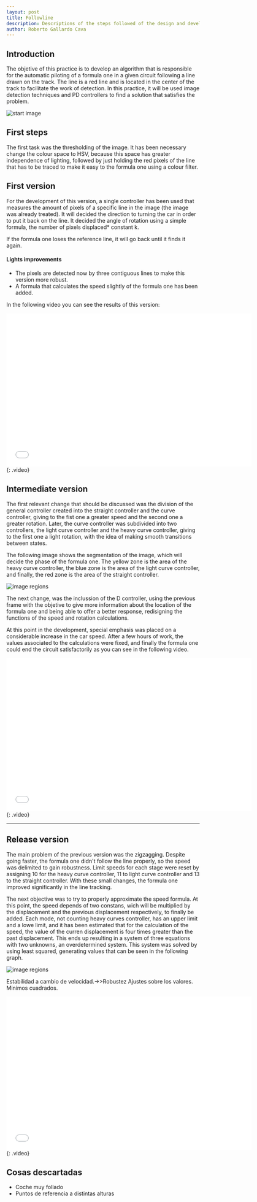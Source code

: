 ```yaml
---
layout: post
title: Followline
description: Descriptions of the steps followed of the design and develop of the followline
author: Roberto Gallardo Cava
---
```


## Introduction

The objetive of this practice is to develop an algorithm that is responsible for the automatic piloting of a formula one in a given circuit following a line drawn on the track.
The line is a red line and is located in the center of the track to facilitate the work of detection. In this practice, it will be used image detection techniques and PD controllers
to find a solution that satisfies the problem.



![start image]({{site.baseurl}}/images/inicio.PNG)


## First steps

The first task was the thresholding of the image. It has been necessary change the colour space to HSV, because this space has greater independence of lighting, 
followed by just holding the red pixels of the line that has to be traced to make it easy to the formula one using a colour filter. 

## First version

For the development of this version, a single controller has been used that measures the amount of pixels of a specific line in the image (the image was already treated). It will decided the direction
 to turning the car in order to put it back on the line. It decided the angle of rotation using a simple formula, the number of pixels displaced* constant k.
 
If the formula one loses the reference line, it will go back until it finds it again.

#### Lights improvements

* The pixels are detected now by three contiguous lines to make this version more robust.
* A formula that calculates the speed slightly of the formula one has been added.

In the following video you can see the results of this version:
<iframe width="640" height="400" src="{{site.baseurl}}/images/v1.mp4" frameborder="0" allowfullscreen></iframe>
{: .video}


## Intermediate version

The first relevant change that should be discussed was the division of the general controller created into the straight controller and the curve controller, giving to the fist one a greater speed and the 
second one a greater rotation. Later, the curve controller was subdivided into two controllers, the light curve controller and the heavy curve controller, giving to the first one a light rotation,
with the idea of making smooth transitions between states.

The following image shows the segmentation of the image, which will decide the phase of the formula one. The yellow zone is the area of the heavy curve controller, the blue zone is the area of the 
light curve controller, and finally, the red zone is the area of the straight controller.

![image regions]({{site.baseurl}}/images/regiones.png)

The next change, was the inclussion of the D controller, using the previous frame with the objetive to give more information about the location of the formula one and being able to offer a better response,
redisigning the functions of the speed and rotation calculations.

At this point in the development, special emphasis was placed on a considerable increase in the car speed. After a few hours of work, the values associated to the calculations were fixed, and finally the 
formula one could end the circuit satisfactorily as you can see in the following video.

<iframe width="640" height="400" src="{{site.baseurl}}/images/v2.mp4" frameborder="0" allowfullscreen></iframe>
{: .video}


******************************************************************************************************************************************************************************************************************

  
## Release version


The main problem of the previous version was the zigzagging. Despite going faster, the formula one didn't follow the line properly, so the speed was delimited to gain robustness.
Limit speeds for each stage were reset by assigning 10 for the heavy curve controller, 11 to light curve controller and 13 to the straight controller. With these small changes, the formula
one improved significantly in the line tracking.

The next objective was to try to properly approximate the speed formula. At this point, the speed depends of two constans, wich will be multiplied by the displacement and the previous
displacement respectively, to finally be added. Each mode, not counting heavy curves controller, has an upper limit and a lowe limit, and it has been estimated that for the calculation of
the speed, the value of the curren displacement is four times greater than the past displacement. This ends up resulting in a system of three equations with two unknowns, an overdetermined
system. This system was solved by using least squared, generating values that can be seen in the following graph.

![image regions]({{site.baseurl}}/images/grafica_velocidad.png)

Estabilidad a cambio de velocidad.->>Robustez
Ajustes sobre los valores.
Minimos cuadrados.

<iframe width="640" height="400" src="{{site.baseurl}}/images/v3.mp4" frameborder="0" allowfullscreen></iframe>
{: .video}


## Cosas descartadas

* Coche muy follado
* Puntos de referencia a distintas alturas
